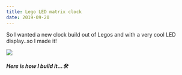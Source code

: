 ```yaml
---
title: Lego LED matrix clock
date: 2019-09-20
---
```


So I wanted a new clock build out of Legos and with a very cool LED display..so I made it!

![](https://i.imgur.com/oXXcldv.jpg)

##### Here is how I build it...🛠